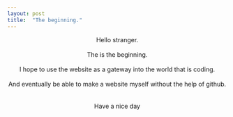 ```yaml
---
layout: post
title:  "The beginning."
---
```


<p align="center">
Hello stranger. <br><br>
<centre> The is the beginning. </centre> <br><br>
I hope to use the website as a gateway into the world that is coding. <br><br>
And eventually be able to make a website myself without the help of github. <br><br><br>
Have a nice day
</p>
